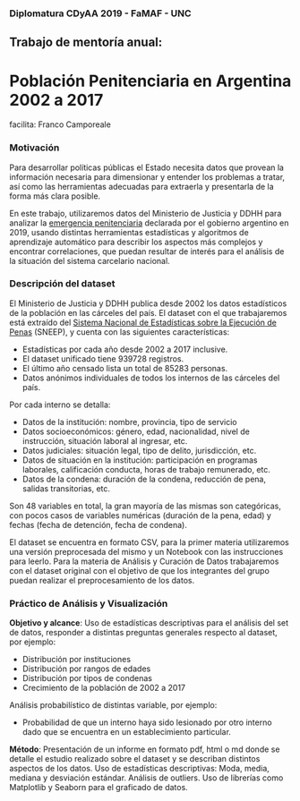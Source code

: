 ### Diplomatura CDyAA 2019 - FaMAF - UNC

## Trabajo de mentoría anual:
# Población Penitenciaria en Argentina 2002 a 2017

facilita: Franco Camporeale

### Motivación

Para desarrollar políticas públicas el Estado necesita datos que provean la información necesaria para dimensionar y entender los problemas a tratar, así como las herramientas adecuadas para extraerla y presentarla de la forma más clara posible.

En este trabajo, utilizaremos datos del Ministerio de Justicia y DDHH para analizar la [emergencia penitenciaria](http://aaip.gob.ar/normativa/nacional/resoluci%C3%B3n-184-2019-321392/texto) declarada por el gobierno argentino en 2019, usando distintas herramientas estadísticas y algoritmos de aprendizaje automático para describir los aspectos más complejos y encontrar correlaciones, que puedan resultar de interés para el análisis de la situación del sistema carcelario nacional.

### Descripción del dataset

El Ministerio de Justicia y DDHH publica desde 2002 los datos estadísticos de la población en las cárceles del país. El dataset con el que trabajaremos está extraído del [Sistema Nacional de Estadísticas sobre la Ejecución de Penas](https://datos.gob.ar/dataset/justicia-sistema-nacional-estadisticas-sobre-ejecucion-pena---sneep) (SNEEP), y cuenta con las siguientes características:

* Estadísticas por cada año desde 2002 a 2017 inclusive. 
* El dataset unificado tiene 939728 registros. 
* El último año censado lista un total de 85283 personas. 
* Datos anónimos individuales de todos los internos de las cárceles del país. 

Por cada interno se detalla: 

* Datos de la institución: nombre, provincia, tipo de servicio
* Datos socioeconómicos: género, edad, nacionalidad, nivel de instrucción, situación laboral al ingresar, etc.
* Datos judiciales: situación legal, tipo de delito, jurisdicción, etc.
* Datos de situación en la institución: participación en programas laborales, calificación conducta, horas de trabajo remunerado, etc.
* Datos de la condena: duración de la condena, reducción de pena, salidas transitorias, etc.

Son 48 variables en total, la gran mayoría de las mismas son categóricas, con pocos casos de variables numéricas (duración de la pena, edad) y fechas (fecha de detención, fecha de condena).

El dataset se encuentra en formato CSV, para la primer materia utilizaremos una versión preprocesada del mismo y un Notebook con las instrucciones para leerlo. Para la materia de Análisis y Curación de Datos trabajaremos con el dataset original con el objetivo de que los integrantes del grupo puedan realizar el preprocesamiento de los datos.

### Práctico de Análisis y Visualización

**Objetivo y alcance**: Uso de estadísticas descriptivas para el análisis del set de datos, responder a distintas preguntas generales respecto al dataset, por ejemplo:

* Distribución por instituciones
* Distribución por rangos de edades
* Distribución por tipos de condenas
* Crecimiento de la población de 2002 a 2017 

Análisis probabilístico de distintas variable, por ejemplo:

* Probabilidad de que un interno haya sido lesionado por otro interno dado que se encuentra en un establecimiento particular.

**Método**: Presentación de un informe en formato pdf, html o md donde se detalle el estudio realizado sobre el dataset y se describan distintos aspectos de los datos. Uso de estadísticas descriptivas: Moda, media, mediana y desviación estándar. Análisis de outliers. Uso de librerías como Matplotlib y Seaborn para el graficado de datos.